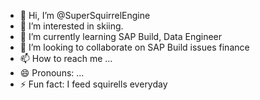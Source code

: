 - 👋 Hi, I’m @SuperSquirrelEngine
- 👀 I’m interested in skiing. 
- 🌱 I’m currently learning SAP Build, Data Engineer
- 💞️ I’m looking to collaborate on SAP Build issues finance
- 📫 How to reach me ...
- 😄 Pronouns: ...
- ⚡ Fun fact: I feed squirells everyday

<!---
SuperSquirrelEngine/SuperSquirrelEngine is a ✨ special ✨ repository because its `README.md` (this file) appears on your GitHub profile.
You can click the Preview link to take a look at your changes.
--->
